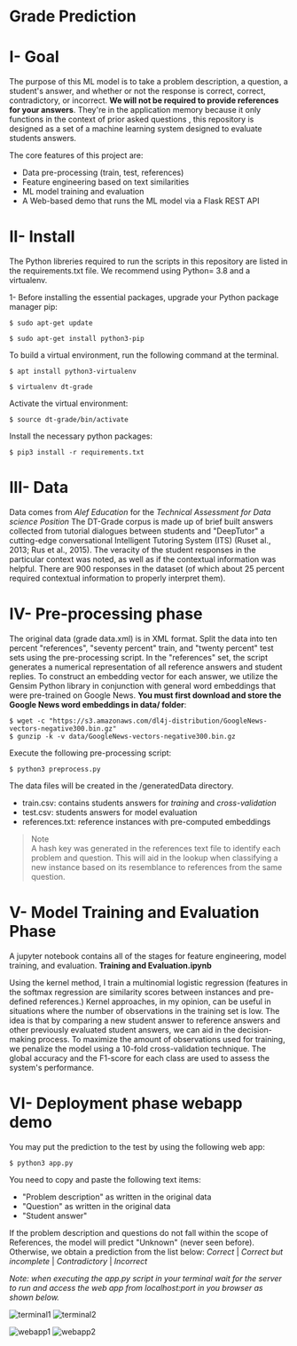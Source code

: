 # Grade Prediction


# I- Goal

The purpose of this ML model is to take a problem description, a question, a student's answer,
and whether or not the response is correct, correct, contradictory, or incorrect.
**We will not be required to provide references for your answers**. They're in the application
memory because it only functions in the context of prior asked questions
, this repository is designed as a set of a machine learning system designed to evaluate students answers.

The core features of this project are:
* Data pre-processing (train, test, references)
* Feature engineering based on text similarities
* ML model training and evaluation
* A Web-based demo that runs the ML model via a Flask REST API


# II- Install
The Python libreries required to run the scripts in this repository are listed in the requirements.txt file.
We recommend using Python= 3.8 and a virtualenv. 

1- Before installing the essential packages, upgrade your Python package manager pip:
```
$ sudo apt-get update
```
```
$ sudo apt-get install python3-pip
```

To build a virtual environment, run the following command at the terminal.
```
$ apt install python3-virtualenv
```
```
$ virtualenv dt-grade
```

Activate the virtual environment: 
```
$ source dt-grade/bin/activate
```

Install the necessary python packages:
```
$ pip3 install -r requirements.txt
```


# III- Data
Data comes from *Alef Education* for the *Technical Assessment for Data science Position*
The DT-Grade corpus is made up of brief built answers collected from tutorial dialogues between students and "DeepTutor" a cutting-edge conversational Intelligent Tutoring System (ITS) (Ruset al., 2013; Rus et al., 2015).
The veracity of the student responses in the particular context was noted, as well as if the contextual information was helpful.
There are 900 responses in the dataset (of which about 25 percent required contextual information to properly interpret them).

# IV- Pre-processing phase
The original data (grade data.xml) is in XML format.
Split the data into ten percent "references", "seventy percent" train, and "twenty percent" test sets using the pre-processing script.
In the "references" set, the script generates a numerical representation of all reference answers and student replies.
To construct an embedding vector for each answer, we utilize the Gensim Python library in conjunction with general word embeddings that were pre-trained on Google News.
**You must first download and store the Google News word embeddings in data/ folder**:

```
$ wget -c "https://s3.amazonaws.com/dl4j-distribution/GoogleNews-vectors-negative300.bin.gz"
$ gunzip -k -v data/GoogleNews-vectors-negative300.bin.gz
```

Execute the following pre-processing script:
```
$ python3 preprocess.py
```
The data files will be created in the /generatedData directory.
* train.csv: contains students answers for *training* and *cross-validation*
* test.csv: students answers for model evaluation
* references.txt: reference instances with pre-computed embeddings

> Note  
A hash key was generated in the references text file to identify each problem and question.
This will aid in the lookup when classifying a new instance based on its resemblance to references from the same question.


# V- Model Training and Evaluation Phase
A jupyter notebook contains all of the stages for feature engineering, model training, and evaluation.
**Training and Evaluation.ipynb**  

Using the kernel method, I train a multinomial logistic regression (features in the softmax regression are similarity scores between instances and pre-defined references.)
Kernel approaches, in my opinion, can be useful in situations where the number of observations in the training set is low.
The idea is that by comparing a new student answer to reference answers and other previously evaluated student answers, we can aid in the decision-making process.
To maximize the amount of observations used for training, we penalize the model using a 10-fold cross-validation technique.
The global accuracy and the F1-score for each class are used to assess the system's performance.


# VI- Deployment phase webapp demo
You may put the prediction to the test by using the following web app:
```
$ python3 app.py
```
You need to copy and paste the following text items:
* "Problem description" as written in the original data
* "Question" as written in the original data
* "Student answer"

If the problem description and questions do not fall within the scope of References, the model will predict "Unknown" (never seen before).
Otherwise, we obtain a prediction from the list below:
*Correct* | *Correct but incomplete* | *Contradictory* | *Incorrect*

*Note: when executing the app.py script in your terminal wait for the server to run
and access the web app from localhost:port in you browser as shown below.*

![terminal1](https://i.im.ge/2021/08/07/hYLOf.jpg) ![terminal2](https://i.im.ge/2021/08/07/hYUmm.jpg)

![webapp1](https://i.im.ge/2021/08/07/hYDH1.jpg) ![webapp2](https://i.im.ge/2021/08/07/hY7yP.jpg)
